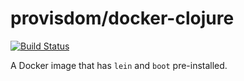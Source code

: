 # provisdom/docker-clojure

[![Build Status](https://travis-ci.org/Provisdom/docker-clojure.svg?branch=master)](https://travis-ci.org/Provisdom/docker-clojure)

A Docker image that has `lein` and `boot` pre-installed.